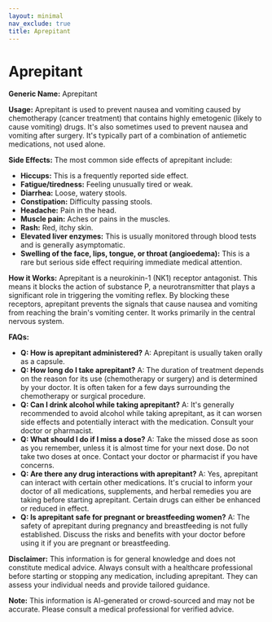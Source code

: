 ```yaml
---
layout: minimal
nav_exclude: true
title: Aprepitant
---
```


# Aprepitant

**Generic Name:** Aprepitant

**Usage:** Aprepitant is used to prevent nausea and vomiting caused by chemotherapy (cancer treatment) that contains highly emetogenic (likely to cause vomiting) drugs.  It's also sometimes used to prevent nausea and vomiting after surgery.  It's typically part of a combination of antiemetic medications, not used alone.

**Side Effects:**  The most common side effects of aprepitant include:

* **Hiccups:** This is a frequently reported side effect.
* **Fatigue/tiredness:** Feeling unusually tired or weak.
* **Diarrhea:** Loose, watery stools.
* **Constipation:** Difficulty passing stools.
* **Headache:** Pain in the head.
* **Muscle pain:** Aches or pains in the muscles.
* **Rash:** Red, itchy skin.
* **Elevated liver enzymes:** This is usually monitored through blood tests and is generally asymptomatic.
* **Swelling of the face, lips, tongue, or throat (angioedema):** This is a rare but serious side effect requiring immediate medical attention.


**How it Works:** Aprepitant is a neurokinin-1 (NK1) receptor antagonist.  This means it blocks the action of substance P, a neurotransmitter that plays a significant role in triggering the vomiting reflex. By blocking these receptors, aprepitant prevents the signals that cause nausea and vomiting from reaching the brain's vomiting center.  It works primarily in the central nervous system.


**FAQs:**

* **Q: How is aprepitant administered?**  A: Aprepitant is usually taken orally as a capsule.
* **Q: How long do I take aprepitant?** A: The duration of treatment depends on the reason for its use (chemotherapy or surgery) and is determined by your doctor.  It is often taken for a few days surrounding the chemotherapy or surgical procedure.
* **Q: Can I drink alcohol while taking aprepitant?** A:  It's generally recommended to avoid alcohol while taking aprepitant, as it can worsen side effects and potentially interact with the medication. Consult your doctor or pharmacist.
* **Q: What should I do if I miss a dose?** A:  Take the missed dose as soon as you remember, unless it is almost time for your next dose.  Do not take two doses at once.  Contact your doctor or pharmacist if you have concerns.
* **Q: Are there any drug interactions with aprepitant?** A: Yes, aprepitant can interact with certain other medications. It's crucial to inform your doctor of all medications, supplements, and herbal remedies you are taking before starting aprepitant.  Certain drugs can either be enhanced or reduced in effect.
* **Q: Is aprepitant safe for pregnant or breastfeeding women?** A:  The safety of aprepitant during pregnancy and breastfeeding is not fully established. Discuss the risks and benefits with your doctor before using it if you are pregnant or breastfeeding.


**Disclaimer:** This information is for general knowledge and does not constitute medical advice.  Always consult with a healthcare professional before starting or stopping any medication, including aprepitant.  They can assess your individual needs and provide tailored guidance.


**Note:** This information is AI-generated or crowd-sourced and may not be accurate. Please consult a medical professional for verified advice.